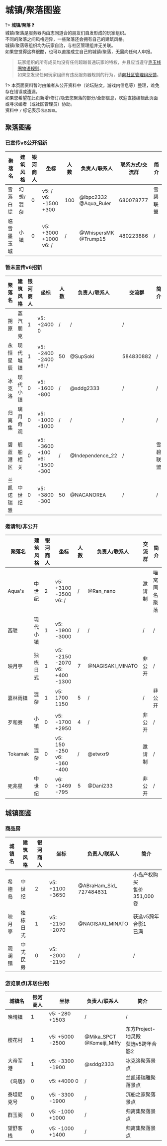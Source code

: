 # 城镇/聚落图鉴

?> **城镇/聚落 :question:**  
城镇/聚落是服务器内由志同道合的朋友们自发形成的玩家组织。  
不同的聚落之间风格迥异，一些聚落还会拥有自己的建筑风格。  
城镇/聚落等组织均为玩家自治，与社区管理组并无关联。  
如果您觉得这样很酷，也可以直接成立自己的城镇/聚落，无需向任何人申报。

> 玩家组织的所有成员均没有任何超越普通玩家的特权，并且应当遵守[毛玉线圈物语规则](/kedama/rules)。  
如果您发现任何玩家组织有违反服务器规则的行为，请[向社区管理组反馈](https://community.craft.moe/t/report)。


?> 本页面资料暂时由编者从公开资料中（论坛贴文，游戏内信息等）整理，难免存在错误或遗漏。  
如果您希望在此页新增/修订/隐去您聚落的部分/全部信息，欢迎直接编辑此页面或寻求编者（或社区管理员）协助。  
资料中 `/` 标记表示`信息暂缺`。  

## 聚落图鉴

### 已宣传v6公开招新

| 聚落名 | 建筑风格 | 银河商人 | 坐标 | 人数 | 负责人/联系人 | 联系方式/交流群 | 简介 |
| ----- | ----- | ----- | ----- | ----- | ----- | ----- | ----- |
| 雪落白堤 | 幻想/混杂 | 0 | v5: / </br> v6: -1500 +300 | 100 | @lbpc2332 </br> @Aqua_Ruler | 680078777 | 雪碧联盟 |
| 临雪墨玉城 | 小镇 | 0 | v5: +3000 +1000 </br> v6: / | / | @WhispersMK </br> @Trump15 | 480223886 | / |

### 暂未宣传v6招新

| 聚落名 | 建筑风格 | 银河商人 | 坐标 | 人数 | 负责人/联系人 | 交流群 | 简介 |
| ----- | ----- | ----- | ----- | ----- | ----- | ----- | ----- |
| 朔原 | 蒸汽朋克 | 1 | v5: +2400 0 | / | / | / |
| 永恒星辰 | 现代城镇 | 1 | v5: -2400 -2400 </br> v6: / | 50 | @SupSoki | 584830882 | / |
| 冰克洛 | 现代小镇 | 0 | v5: -1600 +800 | / | @sddg2333 | / | / |
| 归离集 | 璃月奇观 | 0 | v5: -1000 +1000 | / | / | / | / |
| 碧蓝港区 | 舰船相关 | 0 | v5: -3600 +100 </br> v6: -1500 +300 | / | @Independence_22 | / | 雪碧联盟 |
| 兰凯诺瑞雅 | 中世纪 | 0 | v5: +3800 -300 | 50 | @NACANOREA | / | / |

### 邀请制/非公开

| 聚落名 | 建筑风格 | 银河商人 | 坐标 | 人数 | 负责人/联系人 | 交流群 | 简介 |
| ----- | ----- | ----- | ----- | ----- | ----- | ----- | ----- |
| Aqua's | 中世纪 | 2 | v5: +3100 -3500 </br> v6: / | / | @Ran_nano | 邀请制 | 喵窝同名聚落 |
| 西联 | 现代小镇 | 1 | v5: -1900 -3000 | / | / | / | / |
| 映月亭 | 独栋日式 | 1 | v5: -2150 -2070 </br> v6: +400 -1300 | 7 | @NAGISAKI_MINATO | 非公开 | / |
| 嘉林雨镇 | 混杂 | 1 | v5: 1700 1150 | 5 | / | / | 非公开 | / |
| 歹和寮 | 小镇 | 0 | v5: -1700 +2950 | 4 | / | 非公开 | / |
| Tokamak | 混杂 | 0 | v5: 150 -250 </br> v6: -160 -400 | / | @etwxr9 | 邀请制 | / |
| 死兆星 | 中世纪 | 0 | v6: -1469 -795 | 5 | @Dani233 | 非公开 | / |

## 城镇图鉴

### 商品房

| 城镇名 | 建筑风格 | 银河商人 | 坐标 | 负责人/联系人 | 简介 |
| ----- | ----- | ----- | ----- | ----- | ----- |
| 希德岛 | 中世纪 | 2 | v5: +1100 +3650 | @ABraHam_Sid_ </br> 727484831 | 小岛产权购买 </br> 售价 351,000 卷 |
| 映月亭 | 独栋日式 | 1 | v5: -2150 -2070 | @NAGISAKI_MINATO | 获选v5跨年合影1 </br> 已满 |
| 观澜镇 | 中式民房 | 0 | v5: -2000 -2150 | / | / |

### 游览景点(非居住用)

| 城镇名 | 银河商人 | 坐标 | 负责人/联系人 | 简介 |
| ----- | ----- | ----- | ----- | ----- |
| 晚晴镇 | 1 | v5: -280 +1503 | / | / |
| 樱花村 | 1 | v5: +5000 -2500 | @Mika_SPCT </br> @Komeiji_Miffy | 东方Project-地灵殿 </br> 获选v5跨年合影2 |
| 大帝军港 | 1 | v5: -3300 -1900 | @sddg2333 | 冰克洛聚落景点 |
| 《鸟居》 | 0 | v5: +4000 0 | / | 兰凯诺瑞雅聚落景点 |
| 泰坦尼克号 | 0 | v5: -3300 -1900 | / | 沉船之家聚落景点 |
| 群玉阁 | 0 | v5: -1000 +1000 | / | 归离集聚落景点 |
| 望舒客栈 | 0 | v5: -1000 +1400 | / | 归离集聚落景点 |
